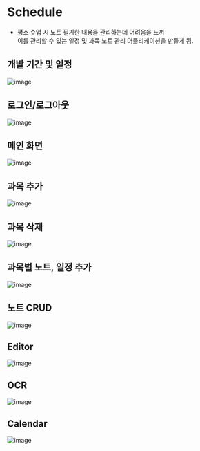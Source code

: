 # Schedule
- 평소 수업 시 노트 필기한 내용을 관리하는데 어려움을 느껴   
이를 관리할 수 있는 일정 및 과목 노트 관리 어플리케이션을 만들게 됨.  
## 개발 기간 및 일정
![image](https://user-images.githubusercontent.com/50352139/119745078-61e3fc80-bec8-11eb-9f8c-93898d59b74f.png)

## 로그인/로그아웃
![image](https://user-images.githubusercontent.com/50352139/119745153-84761580-bec8-11eb-861e-82fefe6734b8.png)

## 메인 화면
![image](https://user-images.githubusercontent.com/50352139/119745203-9e175d00-bec8-11eb-8eaa-05a01742de5e.png)

## 과목 추가
![image](https://user-images.githubusercontent.com/50352139/119745218-a8395b80-bec8-11eb-9a4c-01eb70c1f4e8.png)

## 과목 삭제
![image](https://user-images.githubusercontent.com/50352139/119745233-b0919680-bec8-11eb-982a-47eca9c65a66.png)

## 과목별 노트, 일정 추가
![image](https://user-images.githubusercontent.com/50352139/119745266-bb4c2b80-bec8-11eb-95fd-0112ffa67e14.png)

## 노트 CRUD
![image](https://user-images.githubusercontent.com/50352139/119745280-c69f5700-bec8-11eb-9474-6bd0acbd9e75.png)

## Editor
![image](https://user-images.githubusercontent.com/50352139/119745294-cf902880-bec8-11eb-9775-43f9163a39b4.png)

## OCR
![image](https://user-images.githubusercontent.com/50352139/119745317-d880fa00-bec8-11eb-81b6-983bacefeb32.png)

## Calendar
![image](https://user-images.githubusercontent.com/50352139/119745342-e3d42580-bec8-11eb-8a3e-f6ef7c067f9f.png)
